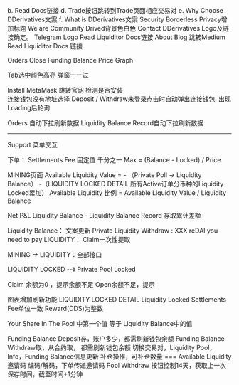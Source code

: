 b. Read Docs链接
d. Trade按钮跳转到Trade页面相应交易对
e. Why Choose DDerivatives文案
f. What is DDerivatives文案
Security Borderless Privacy增加标题
We are Community Drived背景色白色
Contact DDerivatives Logo及链接确定。 
Telegram Logo
Read Liquiditor Docs链接
About Blog 跳转Medium
Read Liquiditor Docs 链接


Orders Close
Funding Balance
Price Graph


Tab选中颜色高亮
弹窗一一过

Install MetaMask 跳转官网
检测是否安装  
连接钱包没有地址选择
Deposit / Withdraw未登录点击时自动弹出连接钱包, 出现Loading后轮询

Orders 自动下拉刷新数据
Liquidity Balance Record自动下拉刷新数据

-------------------------------
Support 菜单交互

下单：
    Settlements Fee 固定值 千分之一
    Max = (Balance - Locked) / Price


MINING页面 
    Available Liquidity Value = - （Private Poll -> Liquidity Balance） -（LIQUIDITY LOCKED DETAIL 所有Active订单分币种的Liquidity Locked累加）
    Available Liquidity 比例 = Available Liquidity Value / Liquidity Balance

Net P&L
    Liquidity Balance - Liquidity Balance Record 存取累计差额


Liquidity Balance： 文案更新
Private Liquidity Withdraw : XXX reDAI you need to pay
LIQUIDITY： Claim一次性提取

MINING -> LIQUIDITY：全部接口

LIQUIDITY LOCKED --》 Private Pool Locked

Claim 余额为0 ，提示余额不足
Open余额不足，提示


图表增加刷新功能
LIQUIDITY LOCKED DETAIL
    Liquidity Locked Settlements Fee单位一致
    Reward(DDS)为整数

Your Share In The Pool 中第一个值 等于 Liquidity Balance中的值

Funding Balance Deposit存，账户多少，都需刷新钱包余额
Funding Balance Withdraw取，从合约取， 都需刷新钱包余额
切换交易对，Liquidity Pool，Info，Funding Balance信息更新
补仓操作，可补仓数量 ===  Available Liquidity
邀请码 编码/解码，下单传递邀请码
Pool Withdraw 按钮控制14天，获取上一次保存时间，截至时间+1分钟